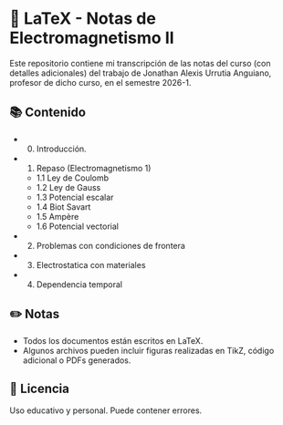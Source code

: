 # 📘 LaTeX - Notas de Electromagnetismo II

Este repositorio contiene mi transcripción de las notas del curso (con detalles adicionales) del trabajo de Jonathan Alexis Urrutia Anguiano, profesor de dicho curso, en el semestre 2026-1.

## 📚 Contenido

- 0. Introducción.
- 1. Repaso (Electromagnetismo 1)
  - 1.1 Ley de Coulomb
  - 1.2 Ley de Gauss
  - 1.3 Potencial escalar
  - 1.4 Biot Savart
  - 1.5 Ampère
  - 1.6 Potencial vectorial
- 2. Problemas con condiciones de frontera
- 3. Electrostatica con materiales
- 4. Dependencia temporal

## ✏️ Notas

- Todos los documentos están escritos en LaTeX.
- Algunos archivos pueden incluir figuras realizadas en TikZ, código adicional o PDFs generados.

## 📎 Licencia

Uso educativo y personal. Puede contener errores.
